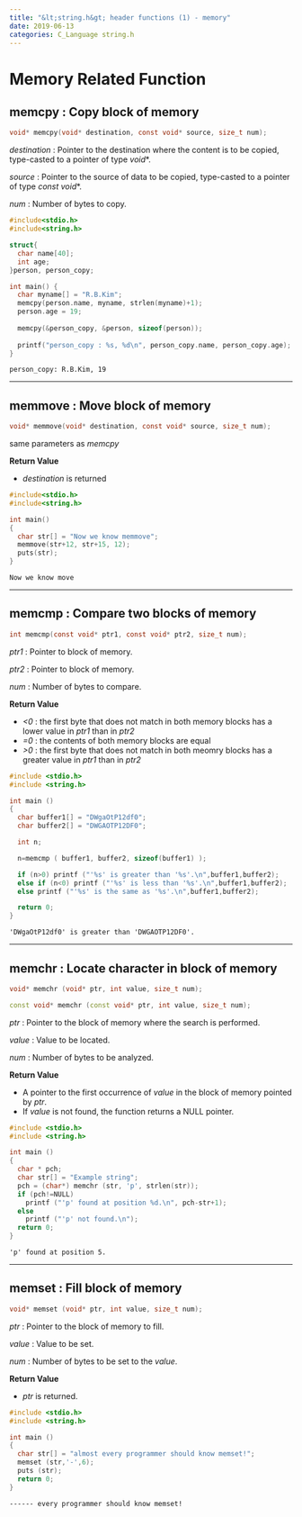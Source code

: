 ```yaml
---
title: "&lt;string.h&gt; header functions (1) - memory"
date: 2019-06-13
categories: C_Language string.h
---
```


# Memory Related Function

## memcpy : Copy block of memory
~~~c
void* memcpy(void* destination, const void* source, size_t num);
~~~

*destination* : Pointer to the destination where the content is to be copied, type-casted to a pointer of type *void**.

*source* : Pointer to the source of data to be copied, type-casted to a pointer of type *const void**.

*num* : Number of bytes to copy.

~~~c
#include<stdio.h>
#include<string.h>

struct{
  char name[40];
  int age;
}person, person_copy;

int main() {
  char myname[] = "R.B.Kim";
  memcpy(person.name, myname, strlen(myname)+1);
  person.age = 19;
  
  memcpy(&person_copy, &person, sizeof(person));
  
  printf("person_copy : %s, %d\n", person_copy.name, person_copy.age);
}
~~~
```
person_copy: R.B.Kim, 19
```

- - -

## memmove : Move block of memory
~~~c
void* memmove(void* destination, const void* source, size_t num);
~~~

same parameters as *memcpy*

**Return Value**
- *destination* is returned

~~~c
#include<stdio.h>
#include<string.h>

int main()
{
  char str[] = "Now we know memmove";
  memmove(str+12, str+15, 12);
  puts(str);
}
~~~
```
Now we know move
```

- - -

## memcmp : Compare two blocks of memory
~~~c
int memcmp(const void* ptr1, const void* ptr2, size_t num);
~~~

*ptr1* : Pointer to block of memory.

*ptr2* : Pointer to block of memory.

*num* : Number of bytes to compare.

**Return Value**
- *<0* : the first byte that does not match in both memory blocks has a lower value in *ptr1* than in *ptr2*
- *=0* : the contents of both memory blocks are equal
- *>0* : the first byte that does not match in both meomry blocks has a greater value in *ptr1* than in *ptr2*

~~~c
#include <stdio.h>
#include <string.h>

int main ()
{
  char buffer1[] = "DWgaOtP12df0";
  char buffer2[] = "DWGAOTP12DF0";

  int n;

  n=memcmp ( buffer1, buffer2, sizeof(buffer1) );

  if (n>0) printf ("'%s' is greater than '%s'.\n",buffer1,buffer2);
  else if (n<0) printf ("'%s' is less than '%s'.\n",buffer1,buffer2);
  else printf ("'%s' is the same as '%s'.\n",buffer1,buffer2);

  return 0;
}
~~~
```
'DWgaOtP12df0' is greater than 'DWGAOTP12DF0'.
```

- - -

## memchr : Locate character in block of memory
~~~c
void* memchr (void* ptr, int value, size_t num);
~~~
~~~c++
const void* memchr (const void* ptr, int value, size_t num);
~~~

*ptr* : Pointer to the block of memory where the search is performed.

*value* : Value to be located.

*num* : Number of bytes to be analyzed.

**Return Value**
- A pointer to the first occurrence of *value* in the block of memory pointed by *ptr*.
- If *value* is not found, the function returns a NULL pointer.

~~~c
#include <stdio.h>
#include <string.h>

int main ()
{
  char * pch;
  char str[] = "Example string";
  pch = (char*) memchr (str, 'p', strlen(str));
  if (pch!=NULL)
    printf ("'p' found at position %d.\n", pch-str+1);
  else
    printf ("'p' not found.\n");
  return 0;
}
~~~
```
'p' found at position 5.
```

- - -

## memset : Fill block of memory
~~~c
void* memset (void* ptr, int value, size_t num);
~~~

*ptr* : Pointer to the block of memory to fill.

*value* : Value to be set.

*num* : Number of bytes to be set to the *value*.

**Return Value**
- *ptr* is returned.

~~~c
#include <stdio.h>
#include <string.h>

int main ()
{
  char str[] = "almost every programmer should know memset!";
  memset (str,'-',6);
  puts (str);
  return 0;
}
~~~
```
------ every programmer should know memset!
```
